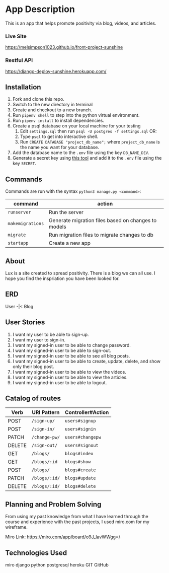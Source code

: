 # App Description

This is an app that helps promote positivity via blog, videos, and articles.

### Live Site

https://melsimpson1023.github.io/front-project-sunshine

### Restful API

https://django-deploy-sunshine.herokuapp.com/

## Installation
1. Fork and clone this repo.
2. Switch to the new directory in terminal
3. Create and checkout to a new branch.
4. Run `pipenv shell` to step into the python virtual environment.
5. Run `pipenv install` to install dependencies.
6. Create a psql database on your local machine for your testing
    1. Edit `settings.sql` then run `psql -U postgres -f settings.sql`
    OR:
    1. Type `psql` to get into interactive shell.
    2. Run `CREATE DATABASE "project_db_name";` where `project_db_name` is the name you want for your database.
7. Add the database name to the `.env` file using the key `DB_NAME_DEV`.
8. Generate a secret key using [this tool](https://djecrety.ir) and add it to the `.env` file using the key `SECRET`.

## Commands

Commands are run with the syntax `python3 manage.py <command>`:

| command | action |
|---------|--------|
| `runserver`  |  Run the server |
| `makemigrations`  | Generate migration files based on changes to models  |
| `migrate`  | Run migration files to migrate changes to db  |
| `startapp`  | Create a new app  |

## About

Lux is a site created to spread positivity. There is a blog we can all use. I hope you find the inspriation you have been looked for.

## ERD
User -|< Blog

## User Stories

1. I want my user to be able to sign-up.
2. I want my user to sign-in.
3. I want my signed-in user to be able to change password.
4. I want my signed-in user to be able to sign-out.
5. I want my signed-in user to be able to see all blog posts.
6. I want my signed-in user to be able to create, update, delete, and show only their blog post.
7. I want my signed-in user to be able to view the videos.
8. I want my signed-in user to be able to view the articles.
9. I want my signed-in user to be able to logout.

## Catalog of routes

| Verb   | URI Pattern            | Controller#Action |
|--------|------------------------|-------------------|
| POST   | `/sign-up/`             | `users#signup`    |
| POST   | `/sign-in/`             | `users#signin`    |
| PATCH  | `/change-pw/`        | `users#changepw`  |
| DELETE | `/sign-out/`        | `users#signout`   |
| GET    | `/blogs/`            | `blogs#index`     |
| GET    | `/blogs/:id`        | `blogs#show`      |
| POST   | `/blogs/`            | `blogs#create`    |
| PATCH  | `/blogs/:id/`        |  `blogs#update`   |
| DELETE | `/blogs/:id/`        | `blogs#delete`    |



## Planning and Problem Solving

From using my past knowledge from what I have learned through the course and experience with the past projects, I used miro.com for my wireframe.

Miro Link: https://miro.com/app/board/o9J_lavWWgg=/


## Technologies Used

miro
django
python
postgresql
heroku
GIT
GitHub
